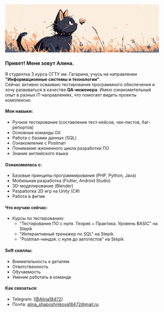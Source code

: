 ![Header](https://github.com/Alina18472/Alina18472/blob/main/assets/pixel%20cat.png)

### Привет! Меня зовут Алина.  

Я студентка 3 курса СГТУ им. Гагарина, учусь на направлении **"Информационные системы и технологии"**.  
Сейчас активно осваиваю тестирование программного обеспечения и хочу развиваться в качестве **QA-инженера**.
Имею ознакомительный опыт в разных IT-направлениях, что помогает видеть проекты комплексно.

#### Мои навыки:  
- Ручное тестирование (составление тест-кейсов, чек-листов, баг-репортов)  
- Основные команды Git 
- Работа с базами данных (SQL)
- Ознакомление с Postman  
- Понимание жизненного цикла разработки ПО 
- Знание английского языка

#### Ознакомилась с:
- Базовые принципы программирования (PHP, Python, Java)  
- Мобильная разработка (Flutter, Android Studio)  
- 3D-моделирование (Blender)
- Разработка 2D игр на Unity (C#)
- Работа в фигме


#### Что изучаю сейчас:  
- Курсы по тестированию:
    - "Тестирование ПО с нуля. Теория + Практика. Уровень BASIC" на Stepik
    - "Интерактивный тренажер по SQL" на Stepik
    - "Postman-ниндзя: c нуля до автотестов" на Stepik
    

#### Soft скиллы:
- Внимательность к деталям
- Ответственность
- Обучаемость
- Умение работать в команде

#### Как связаться:  
- Telegram: [[@Alina18472](https://t.me/Alina18472)]  
- Почта: alina_shaposhnikova18472@mail.ru 
